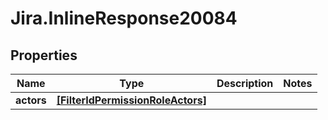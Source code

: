# Jira.InlineResponse20084

## Properties

Name | Type | Description | Notes
------------ | ------------- | ------------- | -------------
**actors** | [**[FilterIdPermissionRoleActors]**](FilterIdPermissionRoleActors.md) |  | 


